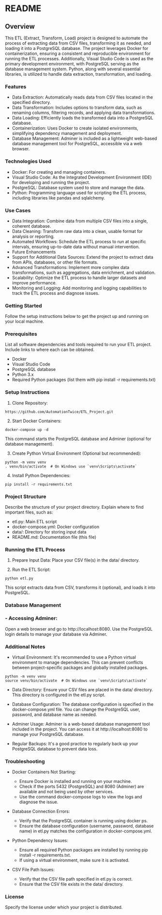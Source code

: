 # README

## Overview
This ETL (Extract, Transform, Load) project is designed to automate the process of extracting data from CSV files, transforming it as needed, and loading it into a PostgreSQL database. The project leverages Docker for containerization, ensuring a consistent and reproducible environment for running the ETL processes. Additionally, Visual Studio Code is used as the primary development environment, with PostgreSQL serving as the database management system. Python, along with several essential libraries, is utilized to handle data extraction, transformation, and loading.

### Features
- Data Extraction: Automatically reads data from CSV files located in the specified directory.
- Data Transformation: Includes options to transform data, such as renaming columns, filtering records, and applying data transformations.
- Data Loading: Efficiently loads the transformed data into a PostgreSQL database.
- Containerization: Uses Docker to create isolated environments, simplifying dependency management and deployment.
- Database Management: Adminer is included as a lightweight web-based database management tool for PostgreSQL, accessible via a web browser.

### Technologies Used
- Docker: For creating and managing containers.
- Visual Studio Code: As the Integrated Development Environment (IDE) for developing and running the project.
- PostgreSQL: Database system used to store and manage the data.
- Python: Programming language used for scripting the ETL process, including libraries like pandas and sqlalchemy.
### Use Cases
- Data Integration: Combine data from multiple CSV files into a single, coherent database.
- Data Cleaning: Transform raw data into a clean, usable format for analysis or reporting.
- Automated Workflows: Schedule the ETL process to run at specific intervals, ensuring up-to-date data without manual intervention.
- Future Enhancements
- Support for Additional Data Sources: Extend the project to extract data from APIs, databases, or other file formats.
- Advanced Transformations: Implement more complex data transformations, such as aggregations, data enrichment, and validation.
- Scalability: Optimize the ETL process to handle larger datasets and improve performance.
- Monitoring and Logging: Add monitoring and logging capabilities to track the ETL process and diagnose issues.

### Getting Started
Follow the setup instructions below to get the project up and running on your local machine.



### Prerequisites
List all software dependencies and tools required to run your ETL project. Include links to where each can be obtained.
- Docker
- Visual Studio Code
- PostgreSQL database
- Python 3.x
- Required Python packages (list them with pip install -r requirements.txt)

### Setup Instructions
1. Clone Repository:
```
https://github.com/AutomationTwice/ETL_Project.git
```
2. Start Docker Containers:
```
docker-compose up -d
```
This command starts the PostgreSQL database and Adminer (optional for database management).

3. Create Python Virtual Environment (Optional but recommended):

```
python -m venv venv
. venv/bin/activate  # On Windows use `venv\Scripts\activate`
```
4. Install Python Dependencies:

```
pip install -r requirements.txt
```
### Project Structure
Describe the structure of your project directory. Explain where to find important files, such as:

- etl.py: Main ETL script
- docker-compose.yml: Docker configuration
- data/: Directory for storing input data
- README.md: Documentation file (this file)

### Running the ETL Process
1. Prepare Input Data:
   Place your CSV file(s) in the data/ directory.

2. Run the ETL Script:

```
python etl.py
```
   This script extracts data from CSV, transforms it (optional), and loads it into PostgreSQL.

### Database Management
### - Accessing Adminer:
Open a web browser and go to http://localhost:8080. Use the PostgreSQL login details to manage your database via Adminer.

### Additional Notes
- Virtual Environment: It's recommended to use a Python virtual environment to manage dependencies. This can prevent conflicts between project-specific packages and globally installed packages.
```
python -m venv venv
source venv/bin/activate  # On Windows use `venv\Scripts\activate`
```
- Data Directory: Ensure your CSV files are placed in the data/ directory. This directory is configured in the etl.py script.

- Database Configuration: The database configuration is specified in the docker-compose.yml file. You can change the PostgreSQL user, password, and database name as needed.

- Adminer Usage: Adminer is a web-based database management tool included in the project. You can access it at http://localhost:8080 to manage your PostgreSQL database.

- Regular Backups: It's a good practice to regularly back up your PostgreSQL database to prevent data loss.

### Troubleshooting
- Docker Containers Not Starting:

   - Ensure Docker is installed and running on your machine.
   - Check if the ports 5432 (PostgreSQL) and 8080 (Adminer) are available and not being used by other services.
   - Use the command docker-compose logs to view the logs and diagnose the issue.

- Database Connection Errors:

   - Verify that the PostgreSQL container is running using docker ps.
   - Ensure the database configuration (username, password, database name) in etl.py matches the configuration in docker-compose.yml.

- Python Dependency Issues:

   - Ensure all required Python packages are installed by running pip install -r requirements.txt.
   - If using a virtual environment, make sure it is activated.

- CSV File Path Issues:

   - Verify that the CSV file path specified in etl.py is correct.
   - Ensure that the CSV file exists in the data/ directory.

### License
Specify the license under which your project is distributed.

